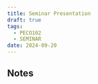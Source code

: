 ```yaml
---
title: Seminar Presentation
draft: true
tags:
  - PECO102
  - SEMINAR
date: 2024-09-20
---
```

## Notes

